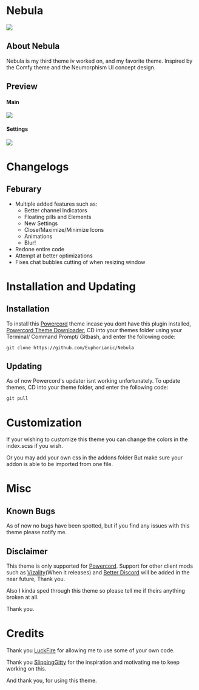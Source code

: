 # Nebula 

![](https://i.imgur.com/sYPNqok.png)

## About Nebula
 Nebula is my third theme iv worked on, and my favorite theme. Inspired by the Comfy theme and the Neumorphism UI concept design.

## Preview
#### Main
![](https://i.imgur.com/1MzsDOT.png)

#### Settings
![](https://i.imgur.com/uDa4u3e.png)

# Changelogs
## Feburary
- Multiple added features such as:
  - Better channel Indicators
  - Floating pills and Elements
  - New Settings 
  - Close/Maximize/Minimize Icons
  - Animations
  - Blur!
- Redone entire code
- Attempt at better optimizations
- Fixes chat bubbles cutting of when resizing window

# Installation and Updating

## Installation
To install this [Powercord](https://powercord.dev) theme incase you dont have this plugin installed, [Powercord Theme Downloader](https://github.com/ploogins/PowercordThemeDownloader), CD into your themes folder using your Terminal/ Command Prompt/ Gitbash, and enter the following code:
```
git clone https://github.com/Euphorianic/Nebula
```
## Updating
As of now Powercord's updater isnt working unfortunately. To update themes, CD into your theme folder, and enter the following code:
```
git pull
```
# Customization
If your wishing to customize this theme you can change the colors in the index.scss if you wish.

Or you may add your own css in the addons folder But make sure your addon is able to be imported from one file. 

# Misc

## Known Bugs
As of now no bugs have been spotted, but if you find any issues with this theme please notify me.

## Disclaimer
This theme is only supported for [Powercord](https://powercord.dev). Support for other client mods such as [Vizality](https://vizality.com/)(When it releases) and [Better Discord](https://betterdiscord.net/home/?__cf_chl_jschl_tk__=60f87a061d63e6f228056ce4eebe2cbb19468e15-1613867693-0-AROc4TWXcg27_52QFzNr9IVeHvOnYiuQygiTO4wRRv-ucN7WSUEtEBhZ7lGUcT1yrh7zdvc7-v7FaRlZBKFXHAEiQ_xfnqe2uD6WZpCVaxLGTE939WVkBxmpO87Tmx5dTlrq2HBGDr5rg9hQGvdxN8tk8TQk3gMetp8PfXrD0in6FNcYQTxNJ43o702DUs_anY6Ndp5za5kZ-QsGiTYaexUk-Yg41ZW42xe3VYNh-irQNx10Ggr8shYr-O5CMB-y6BbxrstwvodP75sm5I-oTrht_3xr60wNk3QXS2M3-fELuXenShOIUaWX18KiaqhZPg) will be added in the near future, Thank you. 

Also I kinda sped through this theme so please tell me if theirs anything broken at all. 

Thank you.

# Credits
Thank you [LuckFire](https://github.com/LuckFire) for allowing me to use some of your own code.

Thank you [SlippingGitty](https://github.com/slippinggitty) for the inspiration and motivating me to keep working on this.

And thank you, for using this theme.

